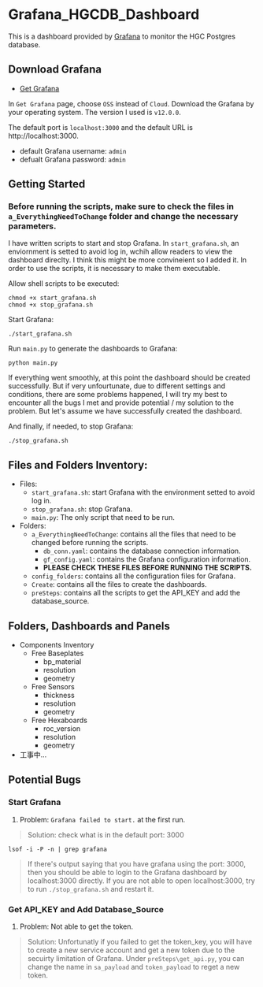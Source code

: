 # Grafana_HGCDB_Dashboard
This is a dashboard provided by [Grafana](https://github.com/grafana/grafana?tab=readme-ov-file) to monitor the HGC Postgres database. 

## Download Grafana
- [Get Grafana](https://grafana.com/get)

In `Get Grafana` page, choose `OSS` instead of `Cloud`. Download the Grafana by your operating system. The version I used is `v12.0.0`.  

The default port is `localhost:3000` and the default URL is http://localhost:3000.
- default Grafana username: `admin`
- defualt Grafana password: `admin`

## Getting Started
### Before running the scripts, make sure to check the files in `a_EverythingNeedToChange` folder and change the necessary parameters.
  
I have written scripts to start and stop Grafana. In `start_grafana.sh`, an enviornment is setted to avoid log in, wchih allow readers to view the dashboard direclty. I think this might be more convineient so I added it. In order to use the scripts, it is necessary to make them executable.  
  
Allow shell scripts to be executed:
```
chmod +x start_grafana.sh
chmod +x stop_grafana.sh
```
  
Start Grafana:
```
./start_grafana.sh
```
  
Run `main.py` to generate the dashboards to Grafana:
```
python main.py
```
If everything went smoothly, at this point the dashboard should be created successfully. But if very unfourtunate, due to different settings and conditions, there are some problems happened, I will try my best to encounter all the bugs I met and provide potential / my solution to the problem. But let's assume we have successfully created the dashboard.  
  
And finally, if needed, to stop Grafana:
```
./stop_grafana.sh
```

## Files and Folders Inventory:
- Files:
    - `start_grafana.sh`: start Grafana with the environment setted to avoid log in.
    - `stop_grafana.sh`: stop Grafana.
    - `main.py`: The only script that need to be run.
- Folders:
    - `a_EverythingNeedToChange`: contains all the files that need to be changed before running the scripts.
        - `db_conn.yaml`: contains the database connection information.
        - `gf_config.yaml`: contains the Grafana configuration information.
        - **PLEASE CHECK THESE FILES BEFORE RUNNING THE SCRIPTS.**
    - `config_folders`: contains all the configuration files for Grafana.
    - `Create`: contains all the files to create the dashboards.
    - `preSteps`: contains all the scripts to get the API_KEY and add the database_source.


## Folders, Dashboards and Panels
- Components Inventory
    - Free Baseplates
        - bp_material
        - resolution
        - geometry
    - Free Sensors
        - thickness
        - resolution
        - geometry
    - Free Hexaboards
        - roc_version
        - resolution
        - geometry
- 工事中...
  
## Potential Bugs
### Start Grafana
1. Problem: `Grafana failed to start.` at the first run. 
> Solution: check what is in the default port: 3000
```
lsof -i -P -n | grep grafana
```
> If there's output saying that you have grafana using the port: 3000, then you should be able to login to the Grafana dashboard by localhost:3000 directly. If you are not able to open localhost:3000, try to run `./stop_grafana.sh` and restart it.  

### Get API_KEY and Add Database_Source
1. Problem: Not able to get the token.
> Solution: Unfortunatly if you failed to get the token_key, you will have to create a new service account and get a new token due to the secuirty limitation of Grafana. Under `preSteps\get_api.py`, you can change the name in `sa_payload` and `token_payload` to reget a new token.